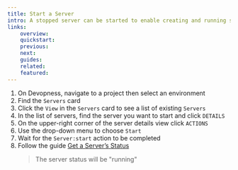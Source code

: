 ```yaml
---
title: Start a Server
intro: A stopped server can be started to enable creating and running server resources such as applications and cron jobs. Start a stopped server to enable your users to connect to its linked resources.
links:
    overview:
    quickstart:
    previous:
    next:
    guides:
    related:
    featured:
---
```


1. On Devopness, navigate to a project then select an environment
1. Find the `Servers` card
1. Click the `View` in the `Servers` card to see a list of existing `Servers`
1. In the list of servers, find the server you want to start and click `DETAILS`
3. On the upper-right corner of the server details view click `ACTIONS`
4. Use the drop-down menu to choose `Start`
5. Wait for the `Server:start` action to be completed
6. Follow the guide [Get a Server’s Status](/docs/server/get-server-status)
    > The server status will be "running"
